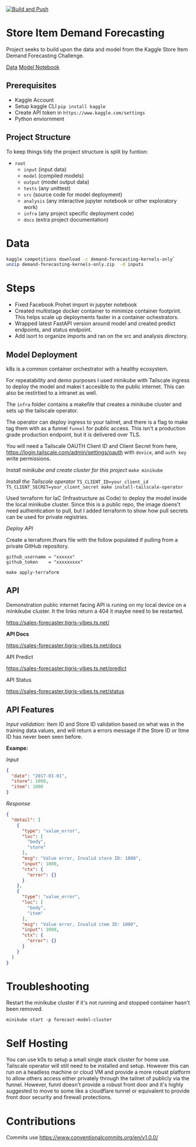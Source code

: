 [![Build and Push](https://github.com/washcycle/forecast_model_api/actions/workflows/docker-publish.yml/badge.svg)](https://github.com/washcycle/forecast_model_api/actions/workflows/docker-publish.yml)

# Store Item Demand Forecasting

Project seeks to build upon the data and model from the Kaggle Store Item Demand Forecasting Challenge.

[Data](https://www.kaggle.com/c/demand-forecasting-kernels-only/data)
[Model Notebook](https://www.kaggle.com/code/ashishpatel26/light-gbm-demand-forecasting/notebook)

## Prerequisites

- Kaggle Account
- Setup kaggle CLI  `pip install kaggle`
- Create API token in `https://www.kaggle.com/settings`
- Python enviornment

## Project Structure

To keep things tidy the project structure is split by funtion:

- `root`
  - `input` (input data)
  - `model` (compiled models)
  - `output` (model output data)
  - `tests` (any unittest)
  - `src` (source code for model deployment)
  - `analysis` (any interactive jupyter notebook or other exploratory work)
  - `infra` (any project specific deployment code)
  - `docs` (extra project documentation)

# Data

```bash
kaggle competitions download -c demand-forecasting-kernels-only` 
unzip demand-forecasting-kernels-only.zip  -d inputs
```

# Steps

- Fixed Facebook Prohet import in jupyter notebook
- Created multistage docker container to minimize container footprint. This helps scale up deployments faster in a container ochestrators.
- Wrapped latest FastAPI version around model and created predict endpoints, and status endpoint.
- Add isort to organize imports and ran on the src and analysis directory.

## Model Deployment

k8s is a common container orchestrator with a healthy ecosystem.

For repeatability and demo purposes I used minikube with Tailscale ingress to deploy the model and makei t accesible to the public internet. This can also be restirtied to a intranet as well.

The `infra` folder contains a makefile that creates a minikube cluster and sets up the tailscale operator.

The operator can deploy ingress to your tailnet, and there is a flag to make tag them with as a funnel `funnel` for public access. This isn't a production grade production endpoint, but it is delivered over TLS.

You will need a Tailscale OAUTH Client ID and Client Secret from here, https://login.tailscale.com/admin/settings/oauth with `device`, and `auth key` write permissions.

*Install minikube and create cluster for this project*
`make minikube`

*Install the Tailscale operator*
`TS_CLIENT_ID=your_client_id TS_CLIENT_SECRET=your_client_secret make install-tailscale-operator`

Used terraform for IaC (Infrastructure as Code) to deploy the model inside the local minikube cluster. Since this is a public repo, the image doens't need authentication to pull, but I added terraform to show how pull secrets can be used for private registries.

*Deploy API*

Create a terraform.tfvars file with the follow populated if pulling from a private GitHub repository.

```
github_username = "xxxxxx"
github_token    = "xxxxxxxxx"
```

`make apply-terraform`

## API

Demonstration public internet facing API is runing on my local device on a minkikube cluster. It the links return a 404 it maybe need to be restarted.

https://sales-forecaster.tigris-vibes.ts.net/

**API Docs**

https://sales-forecaster.tigris-vibes.ts.net/docs

API Predict

https://sales-forecaster.tigris-vibes.ts.net/predict

API Status 

https://sales-forecaster.tigris-vibes.ts.net/status

## API Features

*Input validation:* Item ID and Store ID validation based on what was in the training data values, and will return a errors message if the Store ID or Itme ID has never been seen before.

**Exampe:**

*Input*
```json
{
  "date": "2017-01-01",
  "store": 1000,
  "item": 1000
}
```

*Response*
```json
{
  "detail": [
    {
      "type": "value_error",
      "loc": [
        "body",
        "store"
      ],
      "msg": "Value error, Invalid store ID: 1000",
      "input": 1000,
      "ctx": {
        "error": {}
      }
    },
    {
      "type": "value_error",
      "loc": [
        "body",
        "item"
      ],
      "msg": "Value error, Invalid item ID: 1000",
      "input": 1000,
      "ctx": {
        "error": {}
      }
    }
  ]
}
```

# Troubleshooting

Restart the minikube cluster if it's not running  and stopped container hasn't been removed.

`minikube start -p forecast-model-cluster`

# Self Hosting

You can use k0s to setup a small single stack cluster for home use. Tailscale operator will still need to be installed and setup. However this can run on a headless machine or cloud VM and provide a more robust platform to allow others access either privately through the tailnet of publicly via the funnel. However, funnl doesn't provide a robust front door and it's highly suggested to move to some like a cloudflare tunnel or equivalent to provide front door security and firewall protections.

# Contributions

Commits use https://www.conventionalcommits.org/en/v1.0.0/
